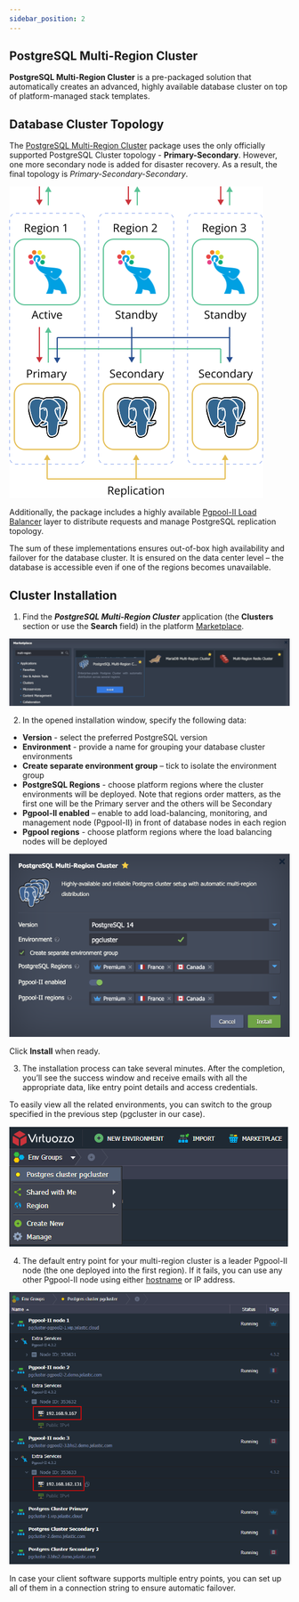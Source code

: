 ```yaml
---
sidebar_position: 2
---
```


## PostgreSQL Multi-Region Cluster

**PostgreSQL Multi-Region Cluster** is a pre-packaged solution that automatically creates an advanced, highly available database cluster on top of platform-managed stack templates.

## Database Cluster Topology

The [PostgreSQL Multi-Region Cluster](https://cloudmydc.com/) package uses the only officially supported PostgreSQL Cluster topology - **Primary-Secondary**. However, one more secondary node is added for disaster recovery. As a result, the final topology is _Primary-Secondary-Secondary_.

<div style={{
    display:'flex',
    justifyContent: 'center',
    margin: '0 0 1rem 0'
}}>

![Locale Dropdown](./img/Multi-RegionCluster/01-postgresql-multi-region-cluster.svg)

</div>

Additionally, the package includes a highly available [Pgpool-II Load Balancer](https://cloudmydc.com/) layer to distribute requests and manage PostgreSQL replication topology.

The sum of these implementations ensures out-of-box high availability and failover for the database cluster. It is ensured on the data center level – the database is accessible even if one of the regions becomes unavailable.

## Cluster Installation

1. Find the **_PostgreSQL Multi-Region Cluster_** application (the **Clusters** section or use the **Search** field) in the platform [Marketplace](https://cloudmydc.com/).

<div style={{
    display:'flex',
    justifyContent: 'center',
    margin: '0 0 1rem 0'
}}>

![Locale Dropdown](./img/Multi-RegionCluster/02-postgresql-multi-region-marketplace.png)

</div>

2. In the opened installation window, specify the following data:

- **Version** - select the preferred PostgreSQL version
- **Environment** - provide a name for grouping your database cluster environments
- **Create separate environment group** – tick to isolate the environment group
- **PostgreSQL Regions** - choose platform regions where the cluster environments will be deployed. Note that regions order matters, as the first one will be the Primary server and the others will be Secondary
- **Pgpool-II enabled** – enable to add load-balancing, monitoring, and management node (Pgpool-II) in front of database nodes in each region
- **Pgpool regions** - choose platform regions where the load balancing nodes will be deployed

<div style={{
    display:'flex',
    justifyContent: 'center',
    margin: '0 0 1rem 0'
}}>

![Locale Dropdown](./img/Multi-RegionCluster/03-install-postgresql-multi-region-cluster.png)

</div>

Click **Install** when ready.

3. The installation process can take several minutes. After the completion, you’ll see the success window and receive emails with all the appropriate data, like entry point details and access credentials.

To easily view all the related environments, you can switch to the group specified in the previous step (pgcluster in our case).

<div style={{
    display:'flex',
    justifyContent: 'center',
    margin: '0 0 1rem 0'
}}>

![Locale Dropdown](./img/Multi-RegionCluster/04-postgresql-cluster-group.png)

</div>

4. The default entry point for your multi-region cluster is a leader Pgpool-II node (the one deployed into the first region). If it fails, you can use any other Pgpool-II node using either [hostname](https://cloudmydc.com/) or IP address.

<div style={{
    display:'flex',
    justifyContent: 'center',
    margin: '0 0 1rem 0'
}}>

![Locale Dropdown](./img/Multi-RegionCluster/05-postgresql-multi-region-cluster-environments.png)

</div>

In case your client software supports multiple entry points, you can set up all of them in a connection string to ensure automatic failover.
